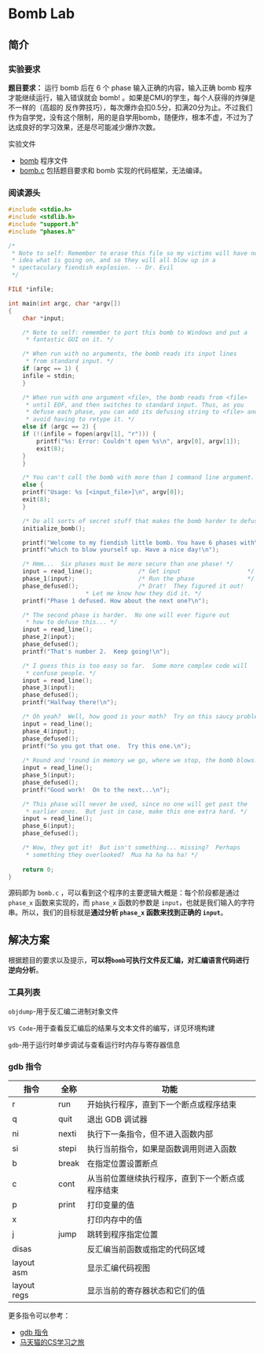 # Bomb Lab

## 简介

### 实验要求

**题目要求：** 运行 bomb 后在 6 个 phase 输入正确的内容，输入正确 bomb 程序才能继续运行，输入错误就会 bomb!  。如果是CMU的学生，每个人获得的炸弹是不一样的（高超的 反作弊技巧），每次爆炸会扣0.5分，扣满20分为止。不过我们作为自学党，没有这个限制，用的是自学用bomb，随便炸，根本不虚，不过为了达成良好的学习效果，还是尽可能减少爆炸次数。

实验文件
-  [bomb](../labs/bomb/bomb) 程序文件
-  [bomb.c](../labs/bomb/bomb.c) 包括题目要求和 bomb 实现的代码框架，无法编译。

### 阅读源头

```c
#include <stdio.h>
#include <stdlib.h>
#include "support.h"
#include "phases.h"

/* 
 * Note to self: Remember to erase this file so my victims will have no
 * idea what is going on, and so they will all blow up in a
 * spectaculary fiendish explosion. -- Dr. Evil 
 */

FILE *infile;

int main(int argc, char *argv[])
{
    char *input;

    /* Note to self: remember to port this bomb to Windows and put a 
     * fantastic GUI on it. */

    /* When run with no arguments, the bomb reads its input lines 
     * from standard input. */
    if (argc == 1) {  
	infile = stdin;
    } 

    /* When run with one argument <file>, the bomb reads from <file> 
     * until EOF, and then switches to standard input. Thus, as you 
     * defuse each phase, you can add its defusing string to <file> and
     * avoid having to retype it. */
    else if (argc == 2) {
	if (!(infile = fopen(argv[1], "r"))) {
	    printf("%s: Error: Couldn't open %s\n", argv[0], argv[1]);
	    exit(8);
	}
    }

    /* You can't call the bomb with more than 1 command line argument. */
    else {
	printf("Usage: %s [<input_file>]\n", argv[0]);
	exit(8);
    }

    /* Do all sorts of secret stuff that makes the bomb harder to defuse. */
    initialize_bomb();

    printf("Welcome to my fiendish little bomb. You have 6 phases with\n");
    printf("which to blow yourself up. Have a nice day!\n");

    /* Hmm...  Six phases must be more secure than one phase! */
    input = read_line();             /* Get input                   */
    phase_1(input);                  /* Run the phase               */
    phase_defused();                 /* Drat!  They figured it out!
				      * Let me know how they did it. */
    printf("Phase 1 defused. How about the next one?\n");

    /* The second phase is harder.  No one will ever figure out
     * how to defuse this... */
    input = read_line();
    phase_2(input);
    phase_defused();
    printf("That's number 2.  Keep going!\n");

    /* I guess this is too easy so far.  Some more complex code will
     * confuse people. */
    input = read_line();
    phase_3(input);
    phase_defused();
    printf("Halfway there!\n");

    /* Oh yeah?  Well, how good is your math?  Try on this saucy problem! */
    input = read_line();
    phase_4(input);
    phase_defused();
    printf("So you got that one.  Try this one.\n");
    
    /* Round and 'round in memory we go, where we stop, the bomb blows! */
    input = read_line();
    phase_5(input);
    phase_defused();
    printf("Good work!  On to the next...\n");

    /* This phase will never be used, since no one will get past the
     * earlier ones.  But just in case, make this one extra hard. */
    input = read_line();
    phase_6(input);
    phase_defused();

    /* Wow, they got it!  But isn't something... missing?  Perhaps
     * something they overlooked?  Mua ha ha ha ha! */
    
    return 0;
}
```

源码即为 `bomb.c` ，可以看到这个程序的主要逻辑大概是：每个阶段都是通过 `phase_x` 函数来实现的，而 `phase_x` 函数的参数是 `input`，也就是我们输入的字符串。所以，我们的目标就是**通过分析 `phase_x` 函数来找到正确的 `input`**。

## 解决方案

根据题目的要求以及提示，**可以将`bomb`可执行文件反汇编，对汇编语言代码进行逆向分析**。

### 工具列表

`objdump`-用于反汇编二进制对象文件

`VS Code`-用于查看反汇编后的结果与文本文件的编写，详见环境构建

`gdb`-用于运行时单步调试与查看运行时内存与寄存器信息

### gdb 指令

| 指令  | 全称  | 功能  |
|---|---|---|
|  r | run  | 开始执行程序，直到下一个断点或程序结束  |
|  q | quit  | 退出 GDB 调试器  |
|  ni | nexti  | 执行下一条指令，但不进入函数内部  |
|  si | stepi  | 执行当前指令，如果是函数调用则进入函数  |
|  b |  break | 在指定位置设置断点  |
|  c |  cont |  从当前位置继续执行程序，直到下一个断点或程序结束 |
|  p |  print | 打印变量的值  |
|  x |   | 打印内存中的值  |
|  j |  jump | 跳转到程序指定位置  |
|  disas |   | 反汇编当前函数或指定的代码区域  |
|  layout asm |   | 显示汇编代码视图  |
|  layout regs |   | 显示当前的寄存器状态和它们的值  |



更多指令可以参考：
- [gdb 指令](http://csapp.cs.cmu.edu/2e/docs/gdbnotes-x86-64.pdf)           
- [马天猫的CS学习之旅](https://zhuanlan.zhihu.com/deeplearningcat) 